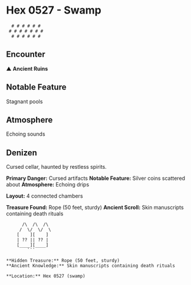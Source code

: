 # Hex 0527 - Swamp
```
  # # # # # #
 # # # # # # #
  # # # # # #
```

## Encounter

▲ **Ancient Ruins**

## Notable Feature

Stagnant pools

## Atmosphere

Echoing sounds

## Denizen

Cursed cellar, haunted by restless spirits.

**Primary Danger:** Cursed artifacts
**Notable Feature:** Silver coins scattered about
**Atmosphere:** Echoing drips

**Layout:** 4 connected chambers

**Treasure Found:** Rope (50 feet, sturdy)
**Ancient Scroll:** Skin manuscripts containing death rituals


```
      /\  /\  /\
     /  \/  \/  \
    [    ][    ]
    | ?? || ?? |
    [____][____]
        ```

**Hidden Treasure:** Rope (50 feet, sturdy)
**Ancient Knowledge:** Skin manuscripts containing death rituals

**Location:** Hex 0527 (swamp)
